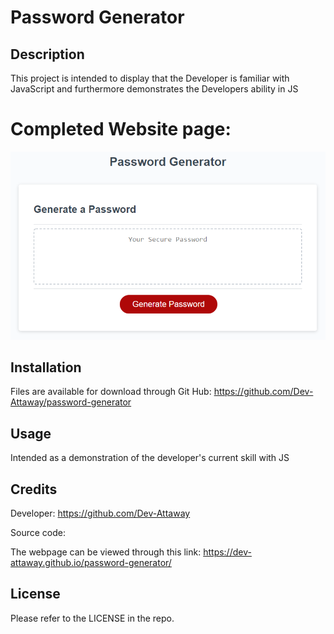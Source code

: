 # Password Generator

## Description
This project is intended to display that the Developer is familiar with JavaScript and furthermore demonstrates the Developers ability in JS
# Completed Website page:
![](./Assets/03-javascript-homework-demo.png)

## Installation

Files are available for download through Git Hub:
https://github.com/Dev-Attaway/password-generator

## Usage

Intended as a demonstration of the developer's current skill with JS

## Credits

Developer:
https://github.com/Dev-Attaway

Source code:


The webpage can be viewed through this link:
https://dev-attaway.github.io/password-generator/

## License

Please refer to the LICENSE in the repo.

